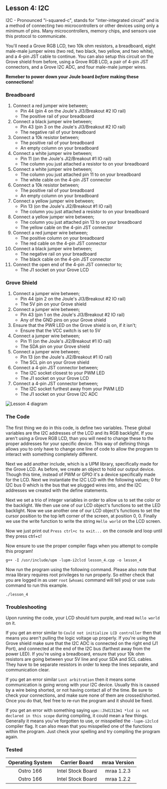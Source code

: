 ## Lesson 4: I2C

I2C - Pronounced "i-squared-c", stands for "inter-integrated circuit" and is a method of connecting two microcontrollers or other devices using only a minimum of pins. Many microcontrollers, memory chips, and sensors use this protocol to communicate.

You'll need a Grove RGB LCD, two 10k ohm resistors, a breadboard, eight male-male jumper wires (two red, two black, two yellow, and two white), and a 4-pin JST cable to continue. You can also setup this circuit on the Grove shield from before, using a Grove RGB LCD, a pair of 4-pin JST connectors, and a Grove I2C ADC, and four male-male jumper wires.

**Remeber to power down your Joule board _before_ making these connections!**

### Breadboard

1. Connect a red jumper wire between;
	* Pin 44 (pin 4 on the Joule's JI3/Breakout #2 IO rail)
	* The positive rail of your breadboard
2. Connect a black jumper wire between;
	* Pin 43 (pin 3 on the Joule's JI3/Breakout #2 IO rail)
	* The negative rail of your breadboard
3. Connect a 10k resistor between;
	* The positive rail of your breadboard
	* An empty column on your breadboard
4. Connect a white jumper wire between;
	* Pin 11 (on the Joule's JI2/Breakout #1 IO rail)
	* The column you just attached a resistor to on your breadboard
5. Connect a white jumper wire between;
	* The column you just attached pin 11 to on your breadboard
	* The white cable on the 4-pin JST connector
6. Connect a 10k resistor between;
	* The positive rail of your breadboard
	* An empty column on your breadboard
7. Connect a yellow jumper wire between;
	* Pin 13 (on the Joule's JI2/Breakout #1 IO rail)
	* The column you just attached a resistor to on your breadboard
8. Connect a yellow jumper wire between;
	* The column you just attached pin 13 to on your breadboard
	* The yellow cable on the 4-pin JST connector
9. Connect a red jumper wire between;
	* The positive column on your breadboard
	* The red cable on the 4-pin JST connector
10. Connect a black jumper wire between;
	* The negative rail on your breadboard
	* The black cable on the 4-pin JST connector
11. Connect the open end of the 4-pin JST connector to;
	* The J1 socket on your Grove LCD
	

### Grove Shield

1. Connect a jumper wire between;
	* Pin 44 (pin 2 on the Joule's JI3/Breakout #2 IO rail)
	* The 5V pin on your Grove shield
2. Connect a jumper wire between;
	* Pin 43 (pin 1 on the Joule's JI3/Breakout #2 IO rail)
	* Any of the GND pins on your Grove shield
3. Ensure that the PWR LED on the Grove shield is on, if it isn't;
	* Ensure that the VCC switch is set to 5V
4. Connect a jumper wire between;
	* Pin 11 (on the Joule's JI2/Breakout #1 IO rail)
	* The SDA pin on your Grove shield
5. Connect a jumper wire between;
	* Pin 13 (on the Joule's JI2/Breakout #1 IO rail)
	* The SCL pin on your Grove shield
6. Connect a 4-pin JST connector between;
	* The I2C socket closest to your PWM LED
	* The J1 socket on your Grove LCD
7. Connect a 4-pin JST connector between;
	* The I2C socket furthest away from your PWM LED
	* The J1 socket on your Grove I2C ADC
	
![Lesson 4 diagram](https://raw.githubusercontent.com/intel-iot-devkit/joule-code-samples/master/exploring-cpp/lesson_4_i2c/cpp/lesson_4_diagram.jpg "Lesson 4 diagram")

### The Code

The first thing we do in this code, is define two variables. These global variables are the I2C addresses of the LCD and its RGB backlight. If you aren't using a Grove RGB LCD, than you will need to change these to the proper addresses for your specific device. This way of defining things allows you to only have to change one line of code to allow the program to interact with something completely different.

Next we add another include, which is a UPM library, specifically made for the Grove LCD. As before, we create an object to hold our output device. Though this time, instead of PWM or GPIO it's a device specifically made for the LCD. Next we instantiate the I2C LCD with the following values; 0 for I2C bus 0 which is the bus that we plugged wires into, and the I2C addresses we created with the define statements.

Next we set a trio of integer variables in order to allow us to set the color or the backlight. We then use one of our LCD object's functions to set the LED backlight. Now we use another one of our LCD object's functions to set the cursor position to the top left corner of the screen, at position 0, 0. Finally we use the write function to write the string `Hello world` on the LCD screen.

Now we just print out `Press ctrl+c to exit...` on the console and loop until they press ctrl+c!

Now ensure to use the proper compiler flags when you attempt to compile this program!

`g++ -I /usr/include/upm -lupm-i2clcd lesson_4.cpp -o lesson_4`

Now run the program using the following command. Please also note that mraa library requires root privileges to run properly. So either check that you are logged in as user `root` (`whoami` command will tell you) or use `sudo` command to run this example.

`./lesson_4`

### Troubleshooting

Upon running the code, your LCD should turn purple, and read `Hello world` on it. 

If you get an error similar to `Could not initialize LCD controller` then that means you aren't pulling the logic voltage up properly. If you're using the Grove shield make sure that the I2C ADC is connected on the right end (J1 Port), and connected at the end of the I2C bus (farthest away from the power LED). If you're using a breadboard, ensure that your 10k ohm resistors are going between your 5V line and your SDA and SCL cables. They have to be separate resistors in order to keep the lines separate, and communication clear.

If you get an error similar `Lost arbitration` then it means some communication is going wrong with your I2C device. Usually this is caused by a wire being shorted, or not having contact all of the time. Be sure to check your connections, and make sure none of them are crossed/shorted. Once you do that, feel free to re-run the program and it should be fixed. 

If you get an error with something saying `upm::Jhd1313m1 *lcd is not declared in this scope` during compiling, it could mean a few things. Generally it means you've forgotten to use, or misspelled the `-lupm-i2clcd` compiler flag. It can also mean that you misspelled one of the functions within the program. Just check your spelling and try compiling the program again.

### Tested
|	Operating System	|	Carrier Board	|	mraa Version	|
|:---------------------:|:-----------------:|:-----------------:|
|	Ostro 166			|Intel Stock Board	|	mraa 1.2.3		|
|	Ostro 166 			|Intel Stock Board	|	mraa 1.2.2		|
